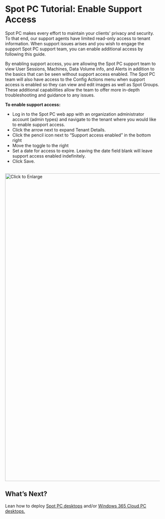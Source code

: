 <meta name=“robots” content=“noindex”>


# Spot PC Tutorial: Enable Support Access

Spot PC makes every effort to maintain your clients' privacy and security. To that end, our support agents have limited read-only access to tenant information. When support issues arises and you wish to engage the support Spot PC support team, you can enable additional access by following this guide.

By enabling support access, you are allowing the Spot PC support team to view User Sessions, Machines, Data Volume info, and Alerts in addition to the basics that can be seen without support access enabled. The Spot PC team will also have access to the Config Actions menu when support access is enabled so they can view and edit images as well as Spot Groups. These additional capabilities allow the team to offer more in-depth troubleshooting and guidance to any issues.

**To enable support access:**
* Log in to the Spot PC web app with an organization administrator account (admin types) and navigate to the tenant where you would like to enable support access.
* Click the arrow next to expand Tenant Details.
* Click the pencil icon next to “Support access enabled” in the bottom right
* Move the toggle to the right
* Set a date for access to expire. Leaving the date field blank will leave support access enabled indefinitely.
* Click Save.

<br><a href="https://docs.spot.io/spot-pc/_media/tutorials-enable-support-access-01.png" target="_blank"><img src="/spot-pc/_media/tutorials-enable-support-access-01.png" alt="Click to Enlarge" width="1000"> </a>


## What’s Next?

Lean how to deploy [Spot PC desktops](spot-pc/tutorials/deploy-spot-pc) and/or [Windows 365 Cloud PC desktops.](spot-pc/tutorials/deploy-windows-365-cloud-pc)
